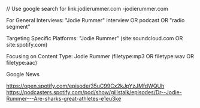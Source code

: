 // Use google search for link:jodierummer.com -jodierummer.com

For General Interviews:
"Jodie Rummer" interview OR podcast OR "radio segment"

Targeting Specific Platforms:
"Jodie Rummer" (site:soundcloud.com OR site:spotify.com)

Focusing on Content Type:
Jodie Rummer (filetype:mp3 OR filetype:wav OR filetype:aac)

Google News

https://open.spotify.com/episode/35uC99Cx2kJpYzJMfdWQUh
https://podcasters.spotify.com/pod/show/gillstalk/episodes/Dr--Jodie-Rummer---Are-sharks-great-athletes-e1eu3ke